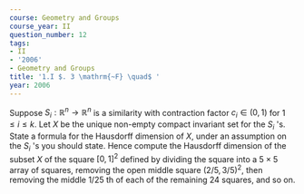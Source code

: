 ```yaml
---
course: Geometry and Groups
course_year: II
question_number: 12
tags:
- II
- '2006'
- Geometry and Groups
title: '1.I $. 3 \mathrm{~F} \quad$ '
year: 2006
---
```



Suppose $S_{i}: \mathbb{R}^{n} \rightarrow \mathbb{R}^{n}$ is a similarity with contraction factor $c_{i} \in(0,1)$ for $1 \leqslant i \leqslant k$. Let $X$ be the unique non-empty compact invariant set for the $S_{i}$ 's. State a formula for the Hausdorff dimension of $X$, under an assumption on the $S_{i}$ 's you should state. Hence compute the Hausdorff dimension of the subset $X$ of the square $[0,1]^{2}$ defined by dividing the square into a $5 \times 5$ array of squares, removing the open middle square $(2 / 5,3 / 5)^{2}$, then removing the middle $1 / 25$ th of each of the remaining 24 squares, and so on.